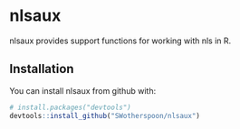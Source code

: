 # nlsaux

nlsaux provides support functions for working with nls in R.

## Installation

You can install nlsaux from github with:


``` r
# install.packages("devtools")
devtools::install_github("SWotherspoon/nlsaux")
```

